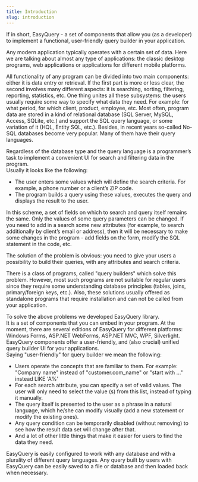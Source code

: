 ```yaml
---
title: Introduction
slug: introduction
---
```



<p>If in short, EasyQuery - a set of components that allow you (as a developer) to implement a functional, user-friendly query builder in your application.
  </p>
  <p>
  Any modern application typically operates with a certain set of data. Here we are talking about almost any type of applications: the classic desktop programs, web applications or applications for different mobile platforms.
  </p>
  
  <p>
  All functionality of any program can be divided into two main components: either it is data entry or retrieval. If the first part is more or less clear, the second involves many different aspects: it is searching, sorting, filtering, reporting, statistics, etc. One thing unites all these subsystems: the users usually require some way to specify what data they need. For example: for what period, for which client, product, employee, etc. Most often, program data are stored in a kind of relational database (SQL Server, MySQL, Access, SQLite, etc.) and support the SQL query language, or some variation of it (HQL, Entity SQL, etc.). Besides, in recent years so-called No-SQL databases become very popular. Many of them have their query languages.
  </p>
  <p>
  Regardless of the database type and the query language is a programmer’s task to implement a convenient UI for search and filtering data in the program.
  <br> Usually it looks like the following:
  </p>
  <ul>
  <li>The user enters some values which will define the search criteria. For example, a phone number or a client’s ZIP code.</li>
  <li>The program builds a query using these values, executes the query and displays the result to the user.</li>
  </ul>
  <p>
  In this scheme, a set of fields on which to search and query itself remains the same. Only the values of some query parameters can be changed. If you need to add in a search some new attributes (for example, to search additionally by client’s email or address), then it will be necessary to make some changes in the program - add fields on the form, modify the SQL statement in the code, etc.
  </p>
  <p>
  The solution of the problem is obvious: you need to give your users a possibility to build their queries, with any attributes and search criteria.
  </p>
  <p>
  There is a class of programs, called "query builders" which solve this problem. However, most such programs are not suitable for regular users since they require some understanding database principles (tables, joins, primary/foreign keys, etc.). Also, these solutions usually offered as standalone programs that require installation and can not be called from your application.
  </p>
  <p>
  To solve the above problems we developed EasyQuery library.
  <br> It is a set of components that you can embed in your program. At the moment, there are several editions of EasyQuery for different platforms: Windows Forms, ASP.NET WebForms, ASP.NET MVC, WPF, Silverlight. EasyQuery components offer a user-friendly, and (also crucial) unified query builder UI for your applications.
  <br> Saying "user-friendly" for query builder we mean the following:
  </p>
  <ul>
  <li>
  Users operate the concepts that are familiar to them. For example: "Company name" instead of "customer.com_name" or "start with ..." instead LIKE 'A%'
  </li>
  <li>
  For each search attribute, you can specify a set of valid values. The user will only need to select the value (s) from this list, instead of typing it manually.
  </li>
  <li>
  The query itself is presented to the user as a phrase in a natural language, which he/she can modify visually (add a new statement or modify the existing ones).
  </li>
  <li>
  Any query condition can be temporarily disabled (without removing) to see how the result data set will change after that.
  </li>
  <li>
  And a lot of other little things that make it easier for users to find the data they need.
  </li>
  </ul>
  <p>
  EasyQuery is easily configured to work with any database and with a plurality of different query languages. Any query built by users with EasyQuery can be easily saved to a file or database and then loaded back when necessary.
  </p>
